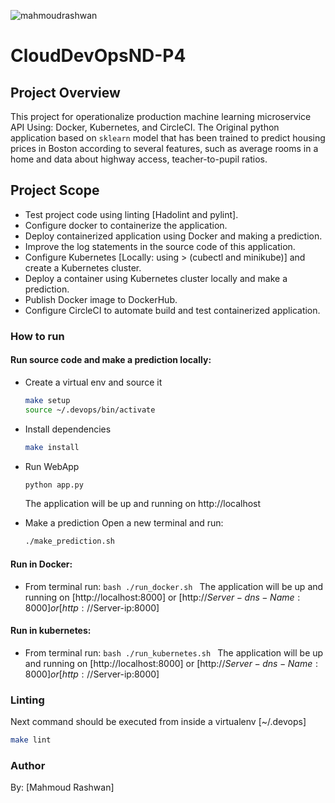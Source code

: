 ![mahmoudrashwan](https://circleci.com/gh/mahmoudrashwan/CloudDevOpsND-P4.svg?style=svg)
# CloudDevOpsND-P4 

## Project Overview
This project for operationalize production machine learning microservice API Using: Docker, Kubernetes, and CircleCI.
The Original python application based on `sklearn` model that has been trained to predict housing prices in Boston according to several features, such as average rooms in a home and data about highway access, teacher-to-pupil ratios.
##  Project Scope
* Test project code using linting [Hadolint and pylint].
* Configure docker to containerize the application.
* Deploy containerized application using Docker and making a prediction.
* Improve the log statements in the source code of this application.
* Configure Kubernetes [Locally: using > (cubectl and minikube)] and create a Kubernetes cluster.
* Deploy a container using Kubernetes cluster locally and make a prediction.
* Publish Docker image to DockerHub.
* Configure CircleCI to automate build and test containerized application.


### How to run
#### Run source code and make a prediction locally:
- Create a virtual env and source it
    ```bash
    make setup
    source ~/.devops/bin/activate
    ```

- Install dependencies
    ```bash 
    make install
    ```

- Run WebApp
    ```bash
    python app.py
    ```
    The application will be up and running on http://localhost

- Make a prediction
    Open a new terminal and run:
    ```bash
    ./make_prediction.sh
    ```

#### Run in Docker:
- From terminal run:
        ```bash
        ./run_docker.sh
        ```
    The application will be up and running on [http://localhost:8000] or [http://$Server-dns-Name:8000] or [http://$Server-ip:8000]

#### Run in kubernetes:
- From terminal run:
        ```bash
        ./run_kubernetes.sh
        ```
    The application will be up and running on [http://localhost:8000] or [http://$Server-dns-Name:8000] or [http://$Server-ip:8000]

### Linting
Next command should be executed from inside a virtualenv [~/.devops]
```bash
make lint
```
### Author
By: [Mahmoud Rashwan]
